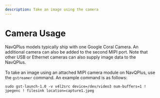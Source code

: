 ```yaml
---
description: Take an image using the camera
---
```


# Camera Usage

NavQPlus models typically ship with one Google Coral Camera. An additional camera can also be added to the second MIPI port.  Note that other USB or Ethernet cameras can also supply image data to the NavQPlus.\
\
To take an image using an attached MIPI camera module on NavQPlus, use the `gstreamer` command. An example command is as follows:

```
sudo gst-launch-1.0 -v v4l2src device=/dev/video3 num-buffers=1 ! jpegenc ! filesink location=capture1.jpeg
```

